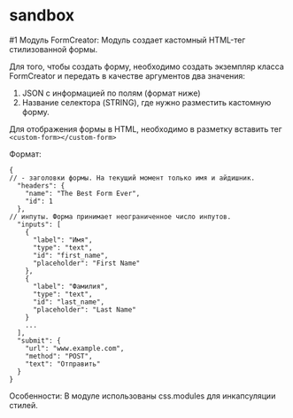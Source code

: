 # sandbox
 


#1 Модуль FormCreator: 
Модуль создает кастомный HTML-тег стилизованной формы. 


Для того, чтобы создать форму, необходимо создать экземпляр класса FormCreator и передать в качестве аргументов два значения: 
1. JSON с информацией по полям (формат ниже)
2. Название селектора (STRING), где нужно разместить кастомную форму. 

Для отображения формы в HTML, необходимо в разметку вставить тег ```<custom-form></custom-form>```

Формат:
```
{
// - заголовки формы. На текущий момент только имя и айдишник. 
  "headers": {
    "name": "The Best Form Ever",
    "id": 1
  },
// инпуты. Форма принимает неограниченное число инпутов. 
  "inputs": [
    {
      "label": "Имя",
      "type": "text",
      "id": "first_name",
      "placeholder": "First Name"
    },
    {
      "label": "Фамилия",
      "type": "text",
      "id": "last_name",
      "placeholder": "Last Name"
    }
    ...
  ],
  "submit": {
    "url": "www.example.com",
    "method": "POST",
    "text": "Отправить"
  }
}
```
Особенности: В модуле использованы css.modules для инкапсуляции стилей. 
